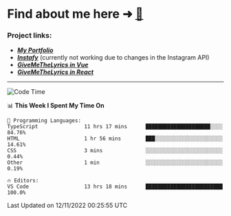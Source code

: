 # Find about me here ➜ [🧑](https://pauabella.dev)

### Project links:
- ***[My Portfolio](https://pauabella.dev)***
- ***[Instafy](https://instafy.me)*** (currently not working due to changes in the Instagram API)
- ***[GiveMeTheLyrics in Vue](https://lyrics.pauabella.dev)***
- ***[GiveMeTheLyrics in React](https://pauabella.dev/GiveMeTheLyrics)***

---
<!--START_SECTION:waka-->
![Code Time](http://img.shields.io/badge/Code%20Time-1%2C628%20hrs%2048%20mins-blue)

📊 **This Week I Spent My Time On** 

```text
💬 Programming Languages: 
TypeScript               11 hrs 17 mins      █████████████████████░░░░   84.76% 
HTML                     1 hr 56 mins        ███░░░░░░░░░░░░░░░░░░░░░░   14.61% 
CSS                      3 mins              ░░░░░░░░░░░░░░░░░░░░░░░░░   0.44% 
Other                    1 min               ░░░░░░░░░░░░░░░░░░░░░░░░░   0.19%

🔥 Editors: 
VS Code                  13 hrs 18 mins      █████████████████████████   100.0%

```


 Last Updated on 12/11/2022 00:25:55 UTC
<!--END_SECTION:waka-->
